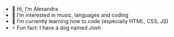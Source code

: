 - 👋 Hi, I’m Alexandra
- 👀 I’m interested in music, languages and coding
- 🌱 I’m currently learning how to code (especially HTML, CSS, JS)
- ⚡ Fun fact: I have a dog named Josh
